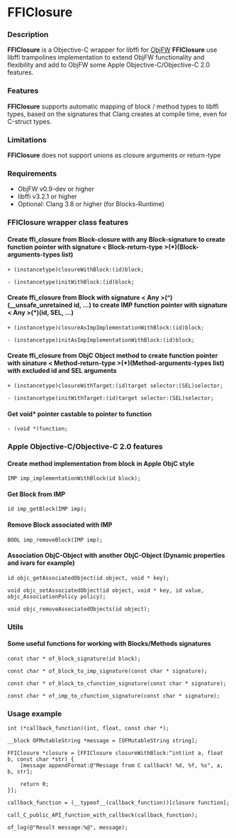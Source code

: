 # FFIClosure

### Description
**FFIClosure** is a Objective-C wrapper for libffi for [ObjFW](https://github.com/Midar/objfw)
**FFIClosure** use libffi trampolines implementation to extend ObjFW functionality and flexibility and add to ObjFW some Apple Objective-C/Objective-C 2.0 features.

### Features
**FFIClosure** supports automatic mapping of block / method types to libffi types, based on the signatures that Clang creates at compile time, even for С-struct types.

### Limitations
**FFIClosure** does not support unions as closure arguments or return-type

### Requirements
- ObjFW v0.9-dev or higher
- libffi v3.2.1 or higher
- Optional: Clang 3.8 or higher (for Blocks-Runtime)

### FFIClosure wrapper class features
#### Create ffi_closure from Block-closure with any Block-signature to create function pointer with signature < Block-return-type >(*)(Block-arguments-types list)
```objc
+ (instancetype)closureWithBlock:(id)block;

- (instancetype)initWithBlock:(id)block;
```
#### Create ffi_closure from Block with signature < Any >(^)(__unsafe_unretained id, ...) to create IMP function pointer with signature < Any >(*)(id, SEL, ...)
```objc
+ (instancetype)closureAsImpImplementationWithBlock:(id)block;

- (instancetype)initAsImpImplementationWithBlock:(id)block;
```
#### Create ffi_closure from ObjC Object method to create function pointer with sinature < Method-return-type >(*)(Method-arguments-types list) with excluded id and SEL arguments
```objc
+ (instancetype)closureWithTarget:(id)target selector:(SEL)selector;

- (instancetype)initWithTarget:(id)target selector:(SEL)selector;
```
#### Get void* pointer castable to pointer to function
```objc
- (void *)function;
```

### Apple Objective-C/Objective-C 2.0 features
#### Create method implementation from block in Apple ObjC style
```objc
IMP imp_implementationWithBlock(id block);
```
#### Get Block from IMP
```objc
id imp_getBlock(IMP imp);
```
#### Remove Block associated with IMP
```objc
BOOL imp_removeBlock(IMP imp);
```
#### Association ObjC-Object with another ObjC-Object (Dynamic properties and ivars for example)
```objc
id objc_getAssociatedObject(id object, void * key);

void objc_setAssociatedObject(id object, void * key, id value, objc_AssociationPolicy policy);

void objc_removeAssociatedObjects(id object);
```

### Utils
#### Some useful functions for working with Blocks/Methods signatures
```objc
const char * of_block_signature(id block);

const char * of_block_to_imp_signature(const char * signature);

const char * of_block_to_cfunction_signature(const char * signature);

const char * of_imp_to_cfunction_signature(const char * signature);
```
### Usage example
```objc
int (*callback_function)(int, float, const char *);

__block OFMutableString *message = [OFMutableString string];

FFIClosure *closure = [FFIClosure closureWithBlock:^int(int a, float b, const char *str) {
	[message appendFormat:@"Message from C callback! %d, %f, %s", a, b, str];
    
    return 0;
}];

callback_function = (__typeof__(callback_function))[closure function];

call_C_public_API_function_with_callback(callback_function);

of_log(@"Result message:%@", message);

```
